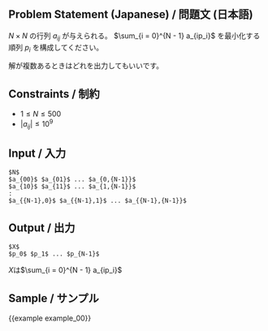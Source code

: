 Problem Statement (Japanese) / 問題文 (日本語)
---------

$N \times N$ の行列 $a_{ij}$ が与えられる。
$\sum_{i = 0}^{N - 1} a_{ip_i}$ を最小化する順列 $p_i$ を構成してください。

解が複数あるときはどれを出力してもいいです。

Constraints / 制約
---------

- $1 \leq N \leq 500$
- $|a_{ij}| \leq 10^9$

Input / 入力
---------

~~~
$N$
$a_{00}$ $a_{01}$ ... $a_{0,{N-1}}$
$a_{10}$ $a_{11}$ ... $a_{1,{N-1}}$
:
$a_{{N-1},0}$ $a_{{N-1},1}$ ... $a_{{N-1},{N-1}}$
~~~

Output / 出力
---------
~~~
$X$
$p_0$ $p_1$ ... $p_{N-1}$
~~~
$X$は$\sum_{i = 0}^{N - 1} a_{ip_i}$


Sample / サンプル
---------

{{example example_00}}
